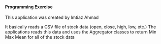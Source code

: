 #### Programming Exercise

This application was created by Imtiaz Ahmad

It basically reads a CSV file of stock data (open, close, high, low, etc.)
The applications reads this data and uses the Aggregator classes to return
Min Max Mean for all of the stock data